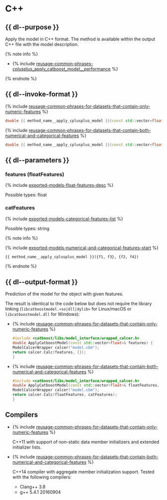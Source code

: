 # C++

## {{ dl--purpose }}

Apply the model in C++ format. The method is available within the output C++ file with the model description.

{% note info %}

- {% include [reusage-common-phrases-cplusplus_apply_catboost_model__performance](../_includes/work_src/reusage-common-phrases/cplusplus_apply_catboost_model__performance.md) %}

{% endnote %}


## {{ dl--invoke-format }}

{% include [reusage-common-phrases-for-datasets-that-contain-only-numeric-features](../_includes/work_src/reusage-common-phrases/for-datasets-that-contain-only-numeric-features.md) %}


```cpp
double {{ method_name__apply_cplusplus_model }}(const std::vector<float>& features);
```

{% include [reusage-common-phrases-for-datasets-that-contain-both-numerical-and-categorical-features](../_includes/work_src/reusage-common-phrases/for-datasets-that-contain-both-numerical-and-categorical-features.md) %}


```cpp
double {{ method_name__apply_cplusplus_model }}(const std::vector<float>& floatFeatures, const std::vector<std::string>& catFeatures);
```

## {{ dl--parameters }}

### features (floatFeatures)


{% include [exported-models-float-features-desc](../_includes/work_src/reusage-common-phrases/float-features-desc.md) %}

Possible types: float


### catFeatures


{% include [exported-models-categorical-features-list](../_includes/work_src/reusage-common-phrases/categorical-features-list.md) %}

Possible types: string




{% note info %}

{% include [exported-models-numerical-and-categorical-features-start](../_includes/work_src/reusage-common-phrases/numerical-and-categorical-features-start.md) %}


```python
{{ method_name__apply_cplusplus_model }}({f1, f3}, {f2, f4})
```

{% endnote %}


## {{ dl--output-format }}

Prediction of the model for the object with given features.

The result is identical to the code below but does not require the library linking (`libcatboostmodel.<so|dll|dylib>` for Linux/macOS or `libcatboostmodel.dll` for Windows):
- {% include [reusage-common-phrases-for-datasets-that-contain-only-numeric-features](../_includes/work_src/reusage-common-phrases/for-datasets-that-contain-only-numeric-features.md) %}

    ```cpp
    #include <catboost/libs/model_interface/wrapped_calcer.h>
    double ApplyCatboostModel(const std::vector<float>& features) {
    ModelCalcerWrapper calcer("model.cbm");
    return calcer.Calc(features, {});
    }
    ```

- {% include [reusage-common-phrases-for-datasets-that-contain-both-numerical-and-categorical-features](../_includes/work_src/reusage-common-phrases/for-datasets-that-contain-both-numerical-and-categorical-features.md) %}

    ```cpp
    #include <catboost/libs/model_interface/wrapped_calcer.h>
    double ApplyCatboostModel(const std::vector<float>& floatFeatures, const std::vector<std::string>& catFeatures) {
    ModelCalcerWrapper calcer("model.cbm");
    return calcer.Calc(floatFeatures, catFeatures);
    }
    ```

## Compilers

- {% include [reusage-common-phrases-for-datasets-that-contain-only-numeric-features](../_includes/work_src/reusage-common-phrases/for-datasets-that-contain-only-numeric-features.md) %}

    C++11 with support of non-static data member initializers and extended initializer lists.

- {% include [reusage-common-phrases-for-datasets-that-contain-both-numerical-and-categorical-features](../_includes/work_src/reusage-common-phrases/for-datasets-that-contain-both-numerical-and-categorical-features.md) %}

    C++14 compiler with aggregate member initialization support. Tested with the following compilers:
    - Clang++ 3.8
    - g++ 5.4.1 20160904
